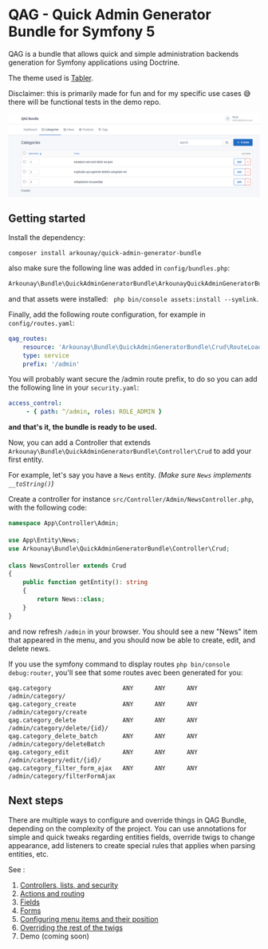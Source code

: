 # QAG - Quick Admin Generator Bundle for Symfony 5

QAG is a bundle that allows quick and simple administration backends generation for Symfony applications using Doctrine.

The theme used is [Tabler](github.com/tabler/tabler).

Disclaimer: this is primarily made for fun and for my specific use cases :sweat_smile: there will be functional tests in the demo repo.

<img src="https://raw.githubusercontent.com/Arkounay/QuickAdminGeneratorBundle/master/Resources/doc/images/menu-horizontal.png" alt="Horizontal Menu" align="center" />

## Getting started

Install the dependency:

```
composer install arkounay/quick-admin-generator-bundle
```

also make sure the following line was added in `config/bundles.php`:

```php
Arkounay\Bundle\QuickAdminGeneratorBundle\ArkounayQuickAdminGeneratorBundle::class => ['all' => true],
```

and that assets were installed: ` php bin/console assets:install --symlink`.


Finally, add the following route configuration, for example in `config/routes.yaml`:

```yaml
qag_routes:
    resource: 'Arkounay\Bundle\QuickAdminGeneratorBundle\Crud\RouteLoader'
    type: service
    prefix: '/admin'
```

You will probably want secure the /admin route prefix, to do so you can add the following line in your `security.yaml`:

```yaml
access_control:
     - { path: ^/admin, roles: ROLE_ADMIN }
```

**and that's it, the bundle is ready to be used.**

Now, you can add a Controller that extends `Arkounay\Bundle\QuickAdminGeneratorBundle\Controller\Crud` to add your first entity.

For example, let's say you have a `News` entity.
*(Make sure `News` implements `__toString()`)*

Create a controller for instance `src/Controller/Admin/NewsController.php`, with the following code:

```php
namespace App\Controller\Admin;

use App\Entity\News;
use Arkounay\Bundle\QuickAdminGeneratorBundle\Controller\Crud;

class NewsController extends Crud
{
    public function getEntity(): string
    {
        return News::class;
    }
}
```
    
and now refresh `/admin` in your browser. You should see a new "News" item that appeared in the menu, and you should now be able to create, edit, and delete news.

If you use the symfony command to display routes `php bin/console debug:router`, you'll see that some routes avec been generated for you:
```
qag.category                    ANY      ANY      ANY    /admin/category/                  
qag.category_create             ANY      ANY      ANY    /admin/category/create            
qag.category_delete             ANY      ANY      ANY    /admin/category/delete/{id}/      
qag.category_delete_batch       ANY      ANY      ANY    /admin/category/deleteBatch      
qag.category_edit               ANY      ANY      ANY    /admin/category/edit/{id}/        
qag.category_filter_form_ajax   ANY      ANY      ANY    /admin/category/filterFormAjax
```

## Next steps

There are multiple ways to configure and override things in QAG Bundle, depending on the complexity of the project.
You can use annotations for simple and quick tweaks regarding entities fields, override twigs to change appearance, add listeners to create special rules that applies when parsing entities, etc.

See :
1) [Controllers, lists, and security](Resources/doc/Controllers.md)
2) [Actions and routing](Resources/doc/Actions.md)
3) [Fields](Resources/doc/Fields.md)
4) [Forms](Resources/doc/Forms.md)
5) [Configuring menu items and their position](Resources/doc/Menu.md)
6) [Overriding the rest of the twigs](Resources/doc/Twig.md)
7) Demo (coming soon)